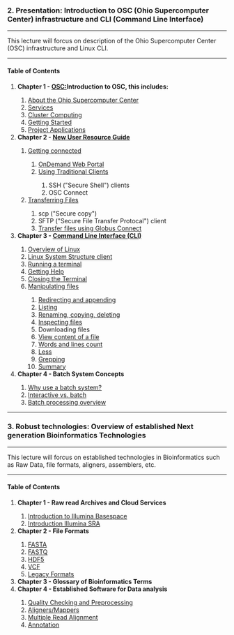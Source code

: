 ### 2. Presentation: Introduction to OSC (Ohio Supercomputer Center) infrastructure and CLI (Command Line Interface)
<hr>


This lecture will forcus on description of the Ohio Supercomputer Center (OSC) infrastructure and Linux CLI.

<hr>

#### Table of Contents
<ol start="1">
  <li><strong>Chapter 1 - <a href="https://www.osc.edu">OSC:</a>Introduction to OSC, this includes:</strong></li>
  <ol start="i">
   <li><a href="https://www.osc.edu/about/mission">About the Ohio Supercomputer Center</a></li>
   <li><a href="https://www.osc.edu/services">Services</a></li>
   <li><a href="https://www.osc.edu/services/cluster_computing">Cluster Computing</a></li>
    <li><a href="https://www.osc.edu/resources/getting_started">Getting Started</a></li>
    <li><a href="https://www.osc.edu/supercomputing/support/account">Project Applications</a></li>
  </ol>
  
  <li><strong>Chapter 2 - <a href="https://www.osc.edu/resources/getting_started/new_user_resource_guide">New User Resource Guide</a></strong></li>
  <ol start="i">
   <li><a href="https://www.osc.edu/resources/getting_started/getting_connected">Getting connected</a></li>
  <ol start="i">
   <li><a href="https://ondemand.osc.edu/">OnDemand Web Portal</a></li>
   <li><a href="https://www.osc.edu/resources/getting_started/getting_connected">Using Traditional Clients</a></li>
   <ol start="i.i">
    <li>SSH ("Secure Shell") clients</li>
    <li> OSC Connect</li>
   </ol>
  </ol>
  <li><a href="https://www.osc.edu/resources/getting_started/getting_connected">Transferring Files</a></li>
  <ol start="i.i">
    <li>scp ("Secure copy")</li>
    <li> SFTP ("Secure File Transfer Protocal") client</li>
   <li><a href="https://www.osc.edu/resources/getting_started/howto/howto_transfer_files_using_globus_connect">Transfer files using Globus Connect</a></li>
   </ol>
  </ol>
   <li><strong>Chapter 3 - <a href="">Command Line Interface (CLI)</a></strong></li>
   <ol start="i.i">
  <li><a href="http://nbviewer.jupyter.org/github/wijerasa/HCS7806_09_18_2015/blob/master/Introduction%20to%20Terminal.ipynb#Overview-of-Linux">Overview of Linux</a></li>
  <li> <a href="http://nbviewer.jupyter.org/github/wijerasa/HCS7806_09_18_2015/blob/master/Introduction%20to%20Terminal.ipynb#Linux-System-Structure"> Linux System Structure client</a></li>
  <li><a href="https://www.learnenough.com/command-line-tutorial#sec-running_a_terminal">Running a terminal</a></li>
  <li><a href="https://www.learnenough.com/command-line-tutorial#sec-man_pages">Getting Help</a></li>
  <li><a href="https://www.learnenough.com/command-line-tutorial#sec-cleaning_up">Closing the Terminal</a></li>
  <li><a href="">Manipulating files</a></li>
  <ol start="i.i">
    <li><a href="https://www.learnenough.com/command-line-tutorial#sec-redirecting_and_appending">Redirecting and appending</a></li>
    <li><a href="https://www.learnenough.com/command-line-tutorial#sec-listing">Listing</a></li>
    <li><a href="https://www.learnenough.com/command-line-tutorial#sec-renaming_copying_deleting">Renaming, copying, deleting</a></li>
    <li><a href="https://www.learnenough.com/command-line-tutorial#sec-inspecting_files">Inspecting files</a></li>
    <li><a href="https://www.learnenough.com/command-line-tutorial#sec-downloading_a_file"></a>Downloading files</li>
    <li><a href="https://www.learnenough.com/command-line-tutorial#sec-making_heads_and_tails">View content of a file</a></li>
    <li><a href="https://www.learnenough.com/command-line-tutorial#sec-wordcount_and_pipes">Words and lines count</a></li>
    <li><a href="https://www.learnenough.com/command-line-tutorial#sec-less_is_more">Less</a></li>
    <li><a href="https://www.learnenough.com/command-line-tutorial#sec-grepping">Grepping</a></li>
   <li><a href="https://www.learnenough.com/command-line-tutorial#sec-summary_inspecting">Summary</a></li>
   </ol>
  </ol>
 <li><strong>Chapter 4 - Batch System Concepts </strong></li>
  <ol start="i">
    <li><a href="">Why use a batch system?</a></li>
    <li><a href="">Interactive vs. batch</a></li>
    <li><a href="">Batch processing overview</a></li>
    
  </ol>

</ol>
<hr>

### 3. Robust technologies: Overview of established Next generation Bioinformatics Technologies
<hr>


This lecture will forcus on established technologies in Bioinformatics such as Raw Data, file formats, aligners, assemblers, etc.

<hr>

#### Table of Contents

<ol start="1">
  <li><strong>Chapter 1 - Raw read Archives and Cloud Services</strong></li>
  <ol start="i">
   <li><a href="https://github.com/wijerasa/HCS7194/wiki/Chapter-1:---Raw-read-Archives-and-Cloud-Services">Introduction to Illumina Basespace</a></li>
   <li><a href="https://github.com/wijerasa/HCS7194/wiki/Chapter-1:---Raw-read-Archives-and-Cloud-Services">Introduction Illumina SRA</a></li>
  </ol>
 
 <li><strong>Chapter 2 - File Formats</strong></li>
  <ol start="i">
   <li><a href="https://github.com/wijerasa/HCS7194/wiki/Chapter-2---File-Formats#fasta">FASTA</a></li>
   <li><a href="https://github.com/wijerasa/HCS7194/wiki/Chapter-2---File-Formats#fastq">FASTQ</a></li>
   <li><a href="">HDF5</a></li>
  <li><a href="">VCF</a></li>
   <li><a href="">Legacy Formats</a></li>
  </ol>

<li><strong>Chapter 3 - Glossary of Bioinformatics Terms</strong></li>
  
<li><strong>Chapter 4 - Established Software for Data analysis </strong></li>
  <ol start="i">
    <li><a href="">Quality Checking and Preprocessing</a></li>
    <li><a href="">Aligners/Mappers</a></li>
    <li><a href="">Multiple Read Alignment</a></li>
    <li><a href="">Annotation</a></li>
    
  </ol>

